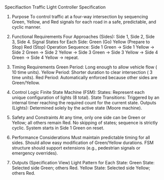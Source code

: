 Specifiaction
Traffic Light Controller Specification 

1. Purpose
To control traffic at a four-way intersection by sequencing Green, Yellow, and Red signals for each road in a safe, predictable, and cyclic manner.

2. Functional Requirements
Four Approaches (Sides):
Side 1, Side 2, Side 3, Side 4.
Signal States for Each Side:
Green (Go)
Yellow (Prepare to Stop)
Red (Stop)
Operation Sequence:
Side 1 Green → Side 1 Yellow → Side 2 Green → Side 2 Yellow → Side 3 Green → Side 3 Yellow → Side 4 Green → Side 4 Yellow → repeat.

3. Timing Requirements
Green Period: Long enough to allow vehicle flow ( 10 time units).
Yellow Period: Shorter duration to clear intersection ( 3 time units).
Red Period: Automatically enforced because other sides are Green/Yellow.

4. Control Logic
Finite State Machine (FSM):
States: Represent each unique configuration of lights (8 total).
State Transitions: Triggered by an internal timer reaching the required count for the current state.
Outputs (Lights): Determined solely by the active state (Moore machine).

5. Safety and Constraints
At any time, only one side can be Green or Yellow; all others remain Red.
No skipping of states; sequence is strictly cyclic.
System starts in Side 1 Green on reset.

6. Performance Considerations
Must maintain predictable timing for all sides.
Should allow easy modification of Green/Yellow durations.
FSM structure should support extensions (e.g., pedestrian signals or emergency overrides).

7. Outputs (Specification View)
Light Pattern for Each State:
Green State: Selected side Green; others Red.
Yellow State: Selected side Yellow; others Red.
